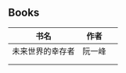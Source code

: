 ## Books

| 书名             | 作者   |     |
| ---------------- | ------ | --- |
| 未来世界的幸存者 | 阮一峰 |     |
|                  |        |     |
|                  |        |     |

